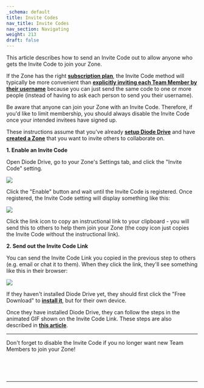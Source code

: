 ```yaml
---
_schema: default
title: Invite Codes
nav_title: Invite Codes
nav_section: Navigating
weight: 213
draft: false
---
```

This article describes how to send an Invite Code out to allow anyone who gets the Invite Code to join your Zone.

If the Zone has the right <a href="https://app.docs.diode.io/docs/navigating/pricing-and-plans/" target="_blank" rel="noopener"><strong>subscription plan</strong></a>, the Invite Code method will typically be more convenient than <a href="https://app.docs.diode.io/docs/navigating/add-a-team-member-or-additional-device/" target="_blank" rel="noopener"><strong>explicitly inviting each Team Member by their username</strong></a> because you can just send the same code to one or more people (instead of having to ask each person to send you their username).

Be aware that anyone can join your Zone with an Invite Code. Therefore, if you'd like to limit membership, you should always disable the Invite Code once your intended invitees have signed up.

These instructions assume that you've already <a href="https://app.docs.diode.io/docs/" target="_blank" rel="noopener"><strong>setup Diode Drive</strong></a> and have <a href="https://app.docs.diode.io/docs/navigating/create-a-zone/" target="_blank" rel="noopener"><strong>created a Zone</strong></a> that you want to invite others to collaborate on.

**1\. Enable an Invite Code**

Open Diode Drive, go to your Zone's Settings tab, and click the "Invite Code" setting.

![](/uploads/image-93.png)

Click the "Enable" button and wait until the Invite Code is registered. Once registered, the Invite Code setting will display something like this:

![](/uploads/image-94.png)

Click the link icon to copy an instructional link to your clipboard - you will send this to others to help them join your Zone (the copy icon just copies the Invite Code without the instructional link).

**2\. Send out the Invite Code Link**

You can send the Invite Code Link you copied in the previous step to others (e.g. email or chat it to them). When they click the link, they'll see something like this in their browser:

![](/uploads/image-95.png)

If they haven't installed Diode Drive yet, they should first click the "Free Download" to <a href="https://app.docs.diode.io/docs/" target="_blank" rel="noopener"><strong>install it</strong></a>, but for their own device.

Once they have installed Diode Drive, they can follow the steps in the animated GIF shown on the Invite Code Link. These steps are also described in <a href="https://app.docs.diode.io/docs/navigating/join-a-zone-by-invite-code/" target="_blank" rel="noopener"><strong>this article</strong></a>.

---

Don't forget to disable the Invite Code if you no longer want new Team Members to join your Zone!

&nbsp;

&nbsp;

---

&nbsp;